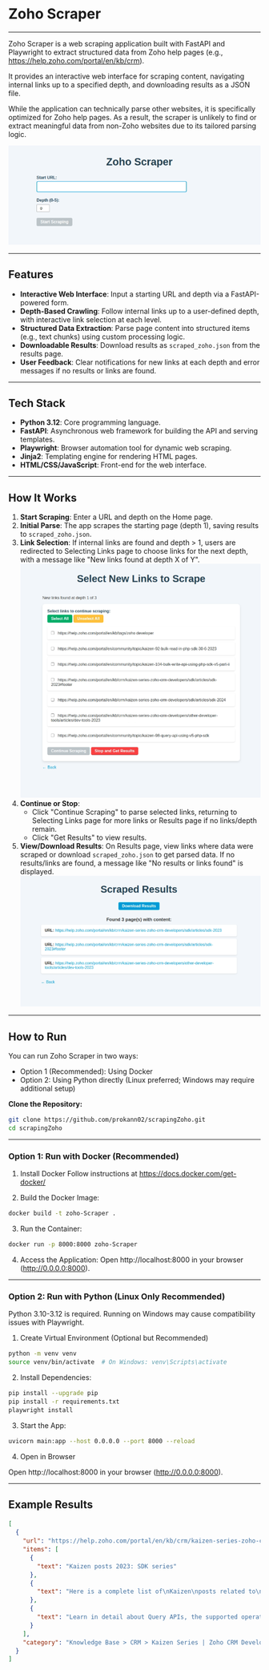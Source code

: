 # Zoho Scraper

---

Zoho Scraper is a web scraping application built with FastAPI and Playwright to extract structured data from Zoho help pages (e.g., https://help.zoho.com/portal/en/kb/crm).

It provides an interactive web interface for scraping content, navigating internal links up to a specified depth, and downloading results as a JSON file.

While the application can technically parse other websites, it is specifically optimized for Zoho help pages. As a result, the scraper is unlikely to find or extract meaningful data from non-Zoho websites due to its tailored parsing logic.

![Zoho Scraper start_app](github/images/run_app.png)

---

## Features
- **Interactive Web Interface**: Input a starting URL and depth via a FastAPI-powered form.
- **Depth-Based Crawling**: Follow internal links up to a user-defined depth, with interactive link selection at each level.
- **Structured Data Extraction**: Parse page content into structured items (e.g., text chunks) using custom processing logic.
- **Downloadable Results**: Download results as `scraped_zoho.json` from the results page.
- **User Feedback**: Clear notifications for new links at each depth and error messages if no results or links are found.

---

## Tech Stack
- **Python 3.12**: Core programming language.
- **FastAPI**: Asynchronous web framework for building the API and serving templates.
- **Playwright**: Browser automation tool for dynamic web scraping.
- **Jinja2**: Templating engine for rendering HTML pages.
- **HTML/CSS/JavaScript**: Front-end for the web interface.

---

## How It Works
1. **Start Scraping**: Enter a URL and depth on the Home page.
2. **Initial Parse**: The app scrapes the starting page (depth 1), saving results to `scraped_zoho.json`.
3. **Link Selection**: If internal links are found and depth > 1, users are redirected to Selecting Links page to choose links for the next depth, with a message like "New links found at depth X of Y".
![Zoho Scraper select_links](github/images/select_links.png)
4. **Continue or Stop**:
   - Click "Continue Scraping" to parse selected links, returning to Selecting Links page for more links or Results page if no links/depth remain.
   - Click "Get Results" to view results.
5. **View/Download Results**: On Results page, view links where data were scraped or download `scraped_zoho.json` to get parsed data. If no results/links are found, a message like "No results or links found" is displayed.
![Zoho Scraper screenshot](github/images/get_results.png)
---

## How to Run
You can run Zoho Scraper in two ways:
- Option 1 (Recommended): Using Docker
- Option 2: Using Python directly (Linux preferred; Windows may require additional setup)

**Clone the Repository:**

```bash
git clone https://github.com/prokann02/scrapingZoho.git
cd scrapingZoho
```

---

### Option 1: Run with Docker (Recommended)

1. Install Docker
Follow instructions at https://docs.docker.com/get-docker/

2. Build the Docker Image:

```bash
docker build -t zoho-Scraper .
```

3. Run the Container:

```bash
docker run -p 8000:8000 zoho-Scraper
```

4. Access the Application:
Open http://localhost:8000 in your browser (http://0.0.0.0:8000).

---

### Option 2: Run with Python (Linux Only Recommended)

Python 3.10-3.12 is required. Running on Windows may cause compatibility issues with Playwright.

1. Create Virtual Environment (Optional but Recommended)

```bash
python -m venv venv
source venv/bin/activate  # On Windows: venv\Scripts\activate
```

2. Install Dependencies:

```bash
pip install --upgrade pip
pip install -r requirements.txt
playwright install
```

3. Start the App:

```bash
uvicorn main:app --host 0.0.0.0 --port 8000 --reload
```

4. Open in Browser

Open http://localhost:8000 in your browser (http://0.0.0.0:8000).

---

## Example Results

```json
[
  {
    "url": "https://help.zoho.com/portal/en/kb/crm/kaizen-series-zoho-crm-developers/sdk/articles/sdk-2023",
    "items": [
      {
        "text": "Kaizen posts 2023: SDK series"
      },
      {
        "text": "Here is a complete list of\nKaizen\nposts related to\nSDKs\npublished in\n2023\n.\nSl. No.\nTitle\nDescription\n1\nPHP SDK - Part I\nLearn how to set up and initialize Zoho CRM's PHP SDK with this step-by-step guide.\n2\nPHP SDK - Part II\nLearn how to perform Record Operations with sample codes in this post. Read more for detailed information on getting started with your SDK journey.\n3\nPHP SDK - Part III\nDiscover new use cases and expand your horizons with additional examples in Record and Send Mail Operations. Read more for further information.\n4\nBulk Read in PHP SDK\nThis post delves into the utilization of bulk read APIs and provides insights into structuring the criteria format for various field data types in PHP SDK, specifically based on v4 APIs.\n5\nPHP SDK V4 - Configuration and Initialization\nLearn to configure and initialize Zoho CRM PHP SDK v4 and v5 for seamless integration.\n6\nQuery API using v5 PHP SDK"
      },
      {
        "text": "Learn in detail about Query APIs, the supported operators for different datatypes, and how to query for data using PHP SDK (v5)\n7\nBulk Write API using PHP SDK (v5) - Part I\nLearn about Bulk Write API in detail, and how to implement the same using PHP SDK.\n8\nBulk Write API using PHP SDK (v5) - Part II\nThis article explain in detail about Bulk Write API, and how to import lookup fields, lookup fields, user lookup fields, subform data and multiselect lookup fields using Bulk Write API, and implement the same using our PHP SDK.\n9\nIntegrating Third Party Application with Zoho CRM using Java SDK\nLearn how to integrate third party applications with Zoho CRM using Java SDK.\nTags :\nzoho developer\nsdk\nzoho crm\nkaizen\nAnu Abraham\nUpdated:\n1 year ago\nHelpful?\n0\n0\nShare :"
      }
    ],
    "category": "Knowledge Base > CRM > Kaizen Series | Zoho CRM Developers > SDK"
  }
]
```
